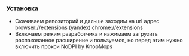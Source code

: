 ### Установка
- Скачиваем репозиторий и дальше заходим на url адрес browser://extensions (yandex) chrome://extensions
- Включаем режим разработчика и нажимаем загрузить распакованное расширение и пользуемся, но перед этим нужно включить прокси NoDPI by KnopMops
